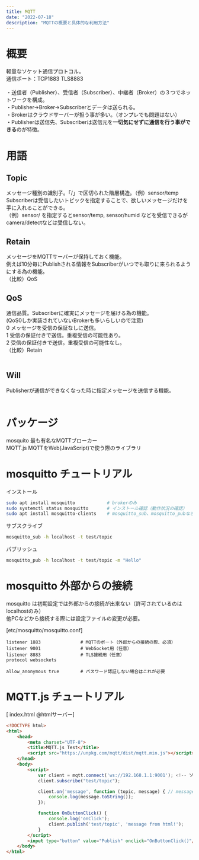```yaml
---
title: MQTT
date: "2022-07-18"
description: "MQTTの概要と具体的な利用方法"
---
```


# 概要
軽量なソケット通信プロトコル。<br>
通信ポート：TCP1883 TLS8883<br>
<br>
・送信者（Publisher）、受信者（Subscriber）、中継者（Broker）の３つでネットワークを構成。<br>
・Publisher→Broker→Subscriberとデータは送られる。<br>
・Brokerはクラウドサーバーが担う事が多い。（オンプレでも問題はない）<br>
・Publisherは送信先、Subscriberは送信元を<b>一切気にせずに通信を行う事ができる</b>のが特徴。<br>


# 用語
## Topic
メッセージ種別の識別子。「/」で区切られた階層構造。（例）sensor/temp<br>
Subscriberは受信したいトピックを指定することで、欲しいメッセージだけを手に入れることができる。<br>
（例）sensor/ を指定するとsensor/temp, sensor/humid などを受信できるが camera/detectなどは受信しない。<br>

## Retain
メッセージをMQTTサーバーが保持しておく機能。<br>
例えば10分毎にPublishされる情報をSubscriberがいつでも取りに来られるようにする為の機能。<br>
（比較）QoS<br>

## QoS
通信品質。Subscriberに確実にメッセージを届ける為の機能。<br>
(QoS0しか実装されていないBrokerも多いらしいので注意)<br>
0	メッセージを受信の保証なしに送信。<br>
1	受信の保証付きで送信。重複受信の可能性あり。<br>
2	受信の保証付きで送信。重複受信の可能性なし。<br>
（比較）Retain<br>
<br>
## Will
Publisherが通信ができなくなった時に指定メッセージを送信する機能。
<br>
<br>
# パッケージ
mosquito    最も有名なMQTTブローカー<br>
MQTT.js     MQTTをWeb(JavaScript)で使う際のライブラリ<br>



# mosquitto チュートリアル
インストール
```bash
sudo apt install mosquitto            # brokerのみ
sudo systemctl status mosquitto       # インストール確認（動作状況の確認）
sudo apt install mosquitto-clients    # mosquitto_sub、mosquitto_pubなど
```

サブスクライブ
```bash
mosquitto_sub -h localhost -t test/topic
```

パブリッシュ
```bash
mosquitto_pub -h localhost -t test/topic -m "Hello"
```


# mosquitto 外部からの接続
mosquitto は初期設定では外部からの接続が出来ない（許可されているのはlocalhostのみ）<br>
他PCなどから接続する際には設定ファイルの変更が必要。

[etc/mosquitto/mosquitto.conf]
```
listener 1883               # MQTTのポート（外部からの接続の際、必須）
listener 9001               # WebSocket用（任意）
listener 8883               # TLS接続用（任意）
protocol websockets

allow_anonymous true 		# パスワード認証しない場合はこれが必要
```



# MQTT.js チュートリアル


[ index.html @htmlサーバー]
```html
<!DOCTYPE html>
<html>
    <head>
        <meta charset="UTF-8">
        <title>MQTT.js Test</title>
        <script src="https://unpkg.com/mqtt/dist/mqtt.min.js"></script>      
    </head>
    <body>
        <script>
            var client = mqtt.connect('ws://192.168.1.1:9001');	<!-- ソケット通信用のポートを選択する -- >
            client.subscribe("test/topic");

            client.on('message', function (topic, message) { // message is Buffer
                console.log(message.toString());
            });

            function OnButtonClick() {
                console.log('onClick');
                client.publish('test/topic', 'message from html!');
            }
        </script>
        <input type="button" value="Publish" onclick="OnButtonClick()"/>
    </body>
</html>
```